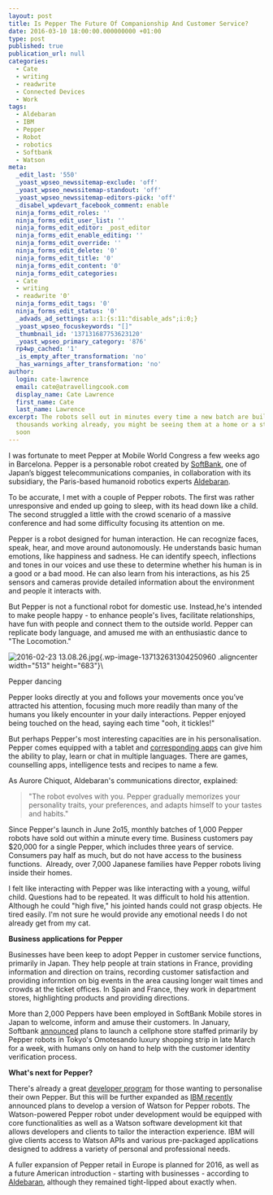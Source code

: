 ```yaml
---
layout: post
title: Is Pepper The Future Of Companionship And Customer Service?
date: 2016-03-10 18:00:00.000000000 +01:00
type: post
published: true
publication_url: null
categories:
  - Cate
  - writing
  - readwrite
  - Connected Devices
  - Work
tags:
  - Aldebaran
  - IBM
  - Pepper
  - Robot
  - robotics
  - Softbank
  - Watson
meta:
  _edit_last: '550'
  _yoast_wpseo_newssitemap-exclude: 'off'
  _yoast_wpseo_newssitemap-standout: 'off'
  _yoast_wpseo_newssitemap-editors-pick: 'off'
  _disabel_wpdevart_facebook_comment: enable
  ninja_forms_edit_roles: ''
  ninja_forms_edit_user_list: ''
  ninja_forms_edit_editor: _post_editor
  ninja_forms_edit_enable_editing: ''
  ninja_forms_edit_override: ''
  ninja_forms_edit_delete: '0'
  ninja_forms_edit_title: '0'
  ninja_forms_edit_content: '0'
  ninja_forms_edit_categories:
  - Cate
  - writing
  - readwrite '0'
  ninja_forms_edit_tags: '0'
  ninja_forms_edit_status: '0'
  _advads_ad_settings: a:1:{s:11:"disable_ads";i:0;}
  _yoast_wpseo_focuskeywords: "[]"
  _thumbnail_id: '137131687753623120'
  _yoast_wpseo_primary_category: '876'
  rp4wp_cached: '1'
  _is_empty_after_transformation: 'no'
  _has_warnings_after_transformation: 'no'
author:
  login: cate-lawrence
  email: cate@atravellingcook.com
  display_name: Cate Lawrence
  first_name: Cate
  last_name: Lawrence
excerpt: The robots sell out in minutes every time a new batch are built, and with
  thousands working already, you might be seeing them at a home or a store near you
  soon
---
```

I was fortunate to meet Pepper at Mobile World Congress a few weeks ago
in Barcelona. Pepper is a personable robot created
by [SoftBank](http://www.softbank.jp/), one of Japan’s biggest
telecommunications companies, in collaboration with its subsidiary, the
Paris-based humanoid robotics experts
[Aldebaran](https://www.aldebaran.com/en).

To be accurate, I met with a couple of Pepper robots. The first was
rather unresponsive and ended up going to sleep, with its head down like
a child. The second struggled a little with the crowd scenario of a
massive conference and had some difficulty focusing its attention on me.

Pepper is a robot designed for human interaction. He can recognize
faces, speak, hear, and move around autonomously. He understands basic
human emotions, like happiness and sadness. He can identify speech,
inflections and tones in our voices and use these to determine whether
his human is in a good or a bad mood. He can also learn from his
interactions, as his 25 sensors and cameras provide detailed information
about the environment and people it interacts with.

But Pepper is not a functional robot for domestic use. Instead,he's
intended to make people happy - to enhance people's lives, facilitate
relationships, have fun with people and connect them to the outside
world. Pepper can replicate body language, and amused me with an
enthusiastic dance to "The Locomotion."

![2016-02-23
13.08.26.jpg](rw-import/MTM3MTMyNjI5MTU2NzAxNzc5-225x300.jpg){.wp-image-137132631304250960
.aligncenter width="513" height="683"}\

Pepper dancing

Pepper looks directly at you and follows your movements once you’ve
attracted his attention, focusing much more readily than many of the
humans you likely encounter in your daily interactions. Pepper enjoyed
being touched on the head, saying each time "ooh, it tickles!"

But perhaps Pepper's most interesting capacities are in his
personalisation. Pepper comes equipped with a tablet and [corresponding
apps](https://store.aldebaran.com/) can give him the ability to play,
learn or chat in multiple languages. There are games, counselling apps,
intelligence tests and recipes to name a few.

As Aurore Chiquot, Aldebaran's communications director, explained:

> "The robot evolves with you. Pepper gradually memorizes your
> personality traits, your preferences, and adapts himself to your
> tastes and habits."

Since Pepper's launch in June 2o15, monthly batches of 1,000 Pepper
robots have sold out within a minute every time. Business customers pay
\$20,000 for a single Pepper, which includes three years of service.
Consumers pay half as much, but do not have access to the business
functions.  Already, over 7,000 Japanese families have Pepper robots
living inside their homes.

I felt like interacting with Pepper was like interacting with a young,
wilful child. Questions had to be repeated. It was difficult to hold his
attention. Although he could "high five," his jointed hands could not
grasp objects. He tired easily. I'm not sure he would provide any
emotional needs I do not already get from my cat.

**Business applications for Pepper**

Businesses have been keep to adopt Pepper in customer service functions,
primarily in Japan. They help people at train stations in France,
providing information and direction on trains, recording customer
satisfaction and providing informtion on big events in the area causing
longer wait times and crowds at the ticket offices. In Spain and France,
they work in department stores, highlighting products and providing
directions.

More than 2,000 Peppers have been employed in SoftBank Mobile stores in
Japan to welcome, inform and amuse their customers. In January,
Softbank [announced](http://dime.jp/genre/237257/1/) plans to launch a
cellphone store staffed primarily by Pepper robots in Tokyo's Omotesando
luxury shopping strip in late March for a week, with humans only on hand
to help with the customer identity verification process.

**What's next for Pepper?**

There's already a great [developer
program](https://community.aldebaran.com/en/developerprogram#section2)
for those wanting to personalise their own Pepper. But this will be
further expanded as [IBM
recently](https://www-03.ibm.com/press/us/en/pressrelease/48763.wss)
announced plans to develop a version of Watson for Pepper robots. The
Watson-powered Pepper robot under development would be equipped with
core functionalities as well as a Watson software development kit that
allows developers and clients to tailor the interaction experience. IBM
will give clients access to Watson APIs and various pre-packaged
applications designed to address a variety of personal and professional
needs.

A fuller expansion of Pepper retail in Europe is planned for 2016, as
well as a future American introduction - starting with businesses -
according to [Aldebaran](https://www.aldebaran.com/en), although they
remained tight-lipped about exactly when.
